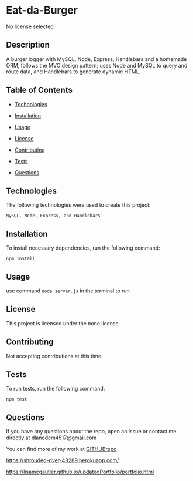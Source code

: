 # Eat-da-Burger
No license selected

## Description

A burger logger with MySQL, Node, Express, Handlebars and a homemade ORM, follows the MVC design pattern; uses Node and MySQL to query and route data, and Handlebars to generate dynamic HTML.

## Table of Contents

* [Technologies](#technologies)

* [Installation](#installation)

* [Usage](#usage)

* [License](#license)

* [Contributing](#contributing)

* [Tests](#tests)

* [Questions](#questions)


## Technologies

The following technologies were used to create this project:

```
MySQL, Node, Express, and Handlebars
```

## Installation

To install necessary dependencies, run the following command:

```
npm install
```

## Usage

use command `node server.js` in the terminal to run

## License

This project is licensed under the none license.

## Contributing

Not accepting contributions at this time.

## Tests

To run tests, run the following command:

```
npm test
```

## Questions

If you have any questions about the repo, open an issue or contact me directly at dlanodcm4517@gmail.com

You can find more of my work at [GITHUBrepo](https://github.com/lisamcgautier)

https://shrouded-river-48289.herokuapp.com/

https://lisamcgautier.github.io/updatedPortfolio/portfolio.html
